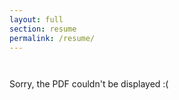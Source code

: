 ```yaml
---
layout: full
section: resume
permalink: /resume/
---
```

<object data="latex/resume.pdf" width="750" height="1025" type='application/pdf' style="display: table; margin: 0 auto;padding-top:1em">
<p>Sorry, the PDF couldn't be displayed :(</p>
</object>